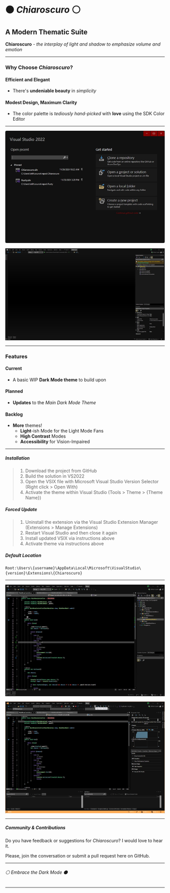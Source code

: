 ﻿# ⚫ *Chiaroscuro* ⚪

## A Modern Thematic Suite

**Chiaroscuro** - *the interplay of light and shadow to emphasize volume and emotion*

---

### Why Choose *Chiaroscuro*?

#### Efficient and Elegant

- There's **undeniable beauty** in *simplicity*

#### Modest Design, Maximum Clarity

- The color palette is *tediously hand-picked* with **love** using the SDK Color Editor

---

![Start Menu Preview](./ChiaroscuroPreview00.jpg)

![Developer Window Preview](./ChiaroscuroPreview01.jpg)

---

### Features

#### Current

- A basic WIP **Dark Mode theme** to build upon

#### Planned

- **Updates** to the *Main Dark Mode Theme*

#### Backlog

- **More** themes!
  - **Light**-ish Mode for the Light Mode Fans
  - **High Contrast** Modes
  - **Accessibility** for Vision-Impaired

---

##### Installation

> 1. Download the project from GitHub
> 2. Build the solution in VS2022
> 3. Open the VSIX file with Microsoft Visual Studio Version Selector (Right click > Open With)
> 4. Activate the theme within Visual Studio (Tools > Theme > {Theme Name})

##### Forced Update

> 1. Uninstall the extension via the Visual Studio Extension Manager (Extensions > Manage Extensions)
> 2. Restart Visual Studio and then close it again
> 3. Install updated VSIX via instructions above
> 4. Activate theme via instructions above

##### Default Location

```
Root:\Users\{username}\AppData\Local\Microsoft\VisualStudio\{version}\Extensions\{Chiaroscuro}
```

---

![Syntax Preview](./ChiaroscuroPreview02.jpg)

![Debug Mode Preview](./ChiaroscuroPreview03.jpg)

---

##### Community & Contributions

Do you have feedback or suggestions for *Chiaroscuro*? I would love to hear it.

Please, join the conversation or submit a pull request here on GitHub.

---

###### ⚪ *Embrace the Dark Mode* ⚫

---